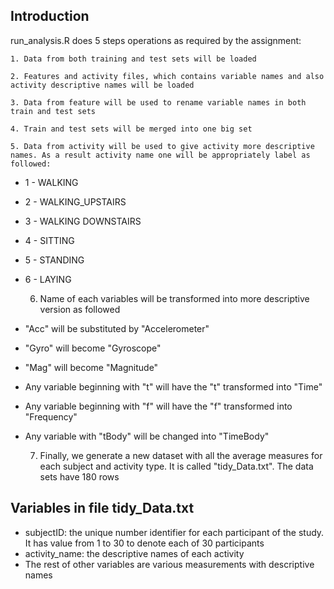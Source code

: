 ## Introduction
run_analysis.R does 5 steps operations as required by the assignment:

	1. Data from both training and test sets will be loaded

	2. Features and activity files, which contains variable names and also activity descriptive names will be loaded

	3. Data from feature will be used to rename variable names in both train and test sets

	4. Train and test sets will be merged into one big set

	5. Data from activity will be used to give activity more descriptive names. As a result activity name one will be appropriately label as followed:
- 1 - WALKING
- 2 - WALKING_UPSTAIRS
- 3 - WALKING DOWNSTAIRS
- 4 - SITTING
- 5 - STANDING
- 6 - LAYING

	6. Name of each variables will be transformed into more descriptive version as followed
- "Acc" will be substituted by "Accelerometer"
- "Gyro" will become "Gyroscope"
- "Mag" will become "Magnitude"
- Any variable beginning with "t" will have the "t" transformed into "Time"
- Any variable beginning with "f" will have the "f" transformed into "Frequency"
- Any variable with "tBody" will be changed into "TimeBody"

	7. Finally, we generate a new dataset with all the average measures for each subject and activity type. It is called "tidy_Data.txt". The
	data sets have 180 rows

## Variables in file tidy_Data.txt
- subjectID: the unique number identifier for each participant of the study. It has value from 1 to 30 to denote each of 30 participants
- activity_name: the descriptive names of each activity
- The rest of other variables are various measurements with descriptive names
